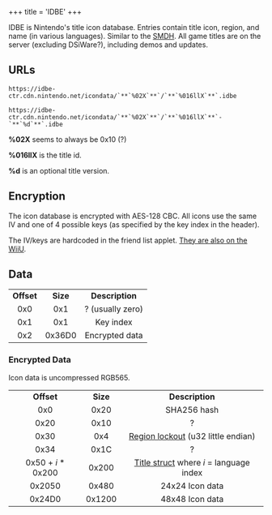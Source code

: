 +++
title = 'IDBE'
+++

IDBE is Nintendo's title icon database. Entries contain title icon,
region, and name (in various languages). Similar to the
[SMDH](SMDH "wikilink"). All game titles are on the server (excluding
DSiWare?), including demos and updates.

## URLs

```
https://idbe-ctr.cdn.nintendo.net/icondata/`**`%02X`**`/`**`%016llX`**`.idbe
```

```
https://idbe-ctr.cdn.nintendo.net/icondata/`**`%02X`**`/`**`%016llX`**`-`**`%d`**`.idbe
```

**%02X** seems to always be 0x10 (?)

**%016llX** is the title id.

**%d** is an optional title version.

## Encryption

The icon database is encrypted with AES-128 CBC. All icons use the same
IV and one of 4 possible keys (as specified by the key index in the
header).

The IV/keys are hardcoded in the friend list applet. [They are also on
the WiiU](http://wiiubrew.org/wiki/Nn_idbe.rpl#Encryption).

## Data

|            |          |                  |
|:----------:|:--------:|:----------------:|
| **Offset** | **Size** | **Description**  |
|    0x0     |   0x1    | ? (usually zero) |
|    0x1     |   0x1    |    Key index     |
|    0x2     |  0x36D0  |  Encrypted data  |

### Encrypted Data

Icon data is uncompressed RGB565.

|                     |          |                                                                               |
|:-------------------:|:--------:|:-----------------------------------------------------------------------------:|
|     **Offset**      | **Size** |                                **Description**                                |
|         0x0         |   0x20   |                                  SHA256 hash                                  |
|        0x20         |   0x10   |                                       ?                                       |
|        0x30         |   0x4    |     [Region lockout](SMDH#Region_Lockout "wikilink") (u32 little endian)      |
|        0x34         |   0x1C   |                                       ?                                       |
| 0x50 + *i* \* 0x200 |  0x200   | [Title struct](SMDH#Application_Titles "wikilink") where *i* = language index |
|       0x2050        |  0x480   |                                24x24 Icon data                                |
|       0x24D0        |  0x1200  |                                48x48 Icon data                                |
